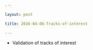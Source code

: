 ```yaml
---

layout: post

title: 2016-04-08-Tracks-of-interest

---
```



-   Validation of tracks of interest

